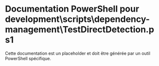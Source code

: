 # Documentation PowerShell pour development\scripts\dependency-management\TestDirectDetection.ps1

Cette documentation est un placeholder et doit être générée par un outil PowerShell spécifique.
